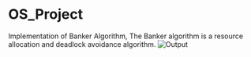 # OS_Project
Implementation of Banker Algorithm, The Banker algorithm is a resource allocation and deadlock avoidance algorithm.
![Output](https://github.com/EsraaAhmed252/OS_Project/assets/99142254/9cd2ba5e-cd72-4949-afa6-3d008b63cc62)
